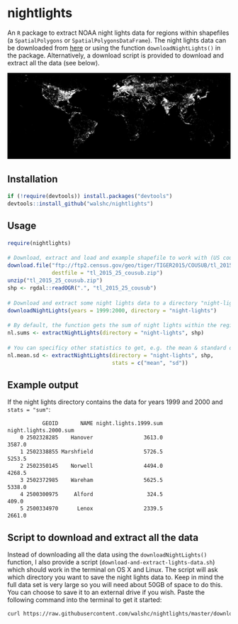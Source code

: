 # nightlights
An `R` package to extract NOAA night lights data for regions within shapefiles
(a `SpatialPolygons` or `SpatialPolygonsDataFrame`). The night lights data can be downloaded from
[here](http://ngdc.noaa.gov/eog/data/web_data/v4composites/) or using the
function `downloadNightLights()` in the package. Alternatively, a download
script is provided to download and extract all the data (see below).

![Data](/img.png?raw=true "Night Lights Data")

## Installation

```r
if (!require(devtools)) install.packages("devtools")
devtools::install_github("walshc/nightlights")
```

## Usage

```r
require(nightlights)

# Download, extract and load and example shapefile to work with (US counties):
download.file("ftp://ftp2.census.gov/geo/tiger/TIGER2015/COUSUB/tl_2015_25_cousub.zip",
              destfile = "tl_2015_25_cousub.zip")
unzip("tl_2015_25_cousub.zip")
shp <- rgdal::readOGR(".", "tl_2015_25_cousub")

# Download and extract some night lights data to a directory "night-lights":
downloadNightLights(years = 1999:2000, directory = "night-lights")

# By default, the function gets the sum of night lights within the regions:
nl.sums <- extractNightLights(directory = "night-lights", shp)

# You can specificy other statistics to get, e.g. the mean & standard deviation:
nl.mean.sd <- extractNightLights(directory = "night-lights", shp,
                                 stats = c("mean", "sd"))
```

## Example output
If the night lights directory contains the data for years 1999 and 2000 and `stats = "sum"`:

               GEOID       NAME night.lights.1999.sum night.lights.2000.sum
        0 2502328285    Hanover                3613.0                3587.0
        1 2502338855 Marshfield                5726.5                5253.5
        2 2502350145    Norwell                4494.0                4268.5
        3 2502372985    Wareham                5625.5                5338.0
        4 2500300975     Alford                 324.5                 409.0
        5 2500334970      Lenox                2339.5                2661.0

## Script to download and extract all the data
Instead of downloading all the data using the `downloadNightLights()` function, I also provide a script (`download-and-extract-lights-data.sh`) which should work in the terminal on OS X and Linux. The script will ask which directory you want to save the night lights data to. Keep in mind the full data set is very large so you will need about 50GB of space to do this. You can choose to save it to an external drive if you wish. Paste the following command into the terminal to get it started:

```bash
curl https://raw.githubusercontent.com/walshc/nightlights/master/download-and-extract-lights-data.sh | bash
```
